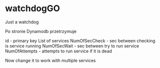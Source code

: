 # watchdogGO
Just a watchdog 


Po stronie Dynamodb przetrzymuje 

id - primary key 
List of services 
NumOfSecCheck - sec between checking is service running 
NumOfSecWait - sec between try to run service   
NumOfAttempts - attempts to run service if it is dead 


Now change it to work with multiple services 